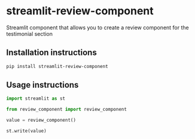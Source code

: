 # streamlit-review-component

Streamlit component that allows you to create a review component for the testimonial section

## Installation instructions

```sh
pip install streamlit-review-component
```

## Usage instructions

```python
import streamlit as st

from review_component import review_component

value = review_component()

st.write(value)
```